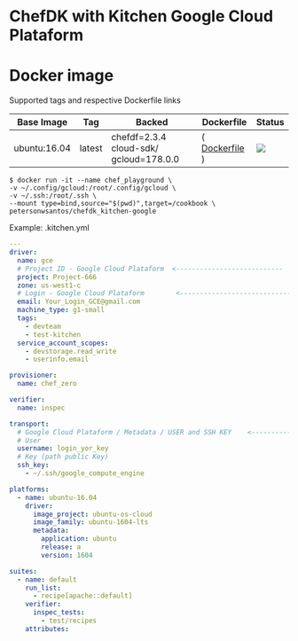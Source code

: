 # ChefDK with Kitchen Google Cloud Plataform

#  Docker image

Supported tags and respective Dockerfile links

Base Image    |     Tag     |  Backed |  Dockerfile      |  Status
------------|-------------|--------|------------------|-------------------------------------
ubuntu:16.04   | latest      |  chefdf=2.3.4  cloud-sdk/ gcloud=178.0.0 |( [ Dockerfile ](https://github.com/petersonwsantos/chefdk_kitchen-google/blob/master/Dockerfile) ) | [![](https://images.microbadger.com/badges/image/petersonwsantos/chefdk_kitchen-google.svg)](https://microbadger.com/images/petersonwsantos/chefdk_kitchen-google "Get your own image badge on microbadger.com")


```
$ docker run -it --name chef_playground \
-v ~/.config/gcloud:/root/.config/gcloud \
-v ~/.ssh:/root/.ssh \
--mount type=bind,source="$(pwd)",target=/cookbook \
petersonwsantos/chefdk_kitchen-google
```

Example:
.kitchen.yml

```yaml 
---
driver:
  name: gce
  # Project ID - Google Cloud Plataform  <---------------------------
  project: Project-666
  zone: us-west1-c
  # Login - Google Cloud Plataform        <----------------------------
  email: Your_Login_GCE@gmail.com
  machine_type: g1-small
  tags:
    - devteam
    - test-kitchen
  service_account_scopes:
    - devstorage.read_write
    - userinfo.email

provisioner:
  name: chef_zero

verifier:
  name: inspec

transport:
  # Google Cloud Plataform / Metadata / USER and SSH KEY    <------------------------------------
  # User
  username: login_yor_key
  # Key (path public Key)
  ssh_key:
    - ~/.ssh/google_compute_engine

platforms:
  - name: ubuntu-16.04
    driver:
      image_project: ubuntu-os-cloud
      image_family: ubuntu-1604-lts
      metadata:
        application: ubuntu
        release: a
        version: 1604

suites:
  - name: default
    run_list:
      - recipe[apache::default]
    verifier:
      inspec_tests:
        - test/recipes
    attributes:
```
